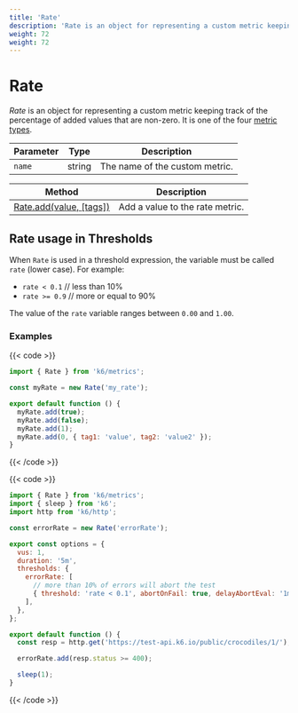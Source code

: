 ```yaml
---
title: 'Rate'
description: 'Rate is an object for representing a custom metric keeping track of the percentage of added values that are non-zero.'
weight: 72
weight: 72
---
```


# Rate

_Rate_ is an object for representing a custom metric keeping track of the percentage of added values that are non-zero. It is one of the four [metric types](https://grafana.com/docs/k6/<K6_VERSION>/javascript-api/k6-metrics).

| Parameter | Type   | Description                    |
| --------- | ------ | ------------------------------ |
| `name`    | string | The name of the custom metric. |

| Method                                                                                                      | Description                     |
| ----------------------------------------------------------------------------------------------------------- | ------------------------------- |
| [Rate.add(value, [tags])](https://grafana.com/docs/k6/<K6_VERSION>/javascript-api/k6-metrics/rate/rate-add) | Add a value to the rate metric. |

## Rate usage in Thresholds

When `Rate` is used in a threshold expression, the variable must be called `rate` (lower case).
For example:

- `rate < 0.1` // less than 10%
- `rate >= 0.9` // more or equal to 90%

The value of the `rate` variable ranges between `0.00` and `1.00`.

### Examples

{{< code >}}

```javascript
import { Rate } from 'k6/metrics';

const myRate = new Rate('my_rate');

export default function () {
  myRate.add(true);
  myRate.add(false);
  myRate.add(1);
  myRate.add(0, { tag1: 'value', tag2: 'value2' });
}
```

{{< /code >}}

{{< code >}}

```javascript
import { Rate } from 'k6/metrics';
import { sleep } from 'k6';
import http from 'k6/http';

const errorRate = new Rate('errorRate');

export const options = {
  vus: 1,
  duration: '5m',
  thresholds: {
    errorRate: [
      // more than 10% of errors will abort the test
      { threshold: 'rate < 0.1', abortOnFail: true, delayAbortEval: '1m' },
    ],
  },
};

export default function () {
  const resp = http.get('https://test-api.k6.io/public/crocodiles/1/');

  errorRate.add(resp.status >= 400);

  sleep(1);
}
```

{{< /code >}}
